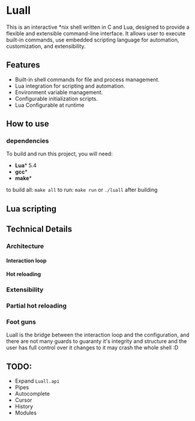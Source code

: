 # Luall
This is an interactive *nix shell written in C and Lua, designed to provide a flexible and extensible command-line interface.
It allows user to execute built-in commands, use embedded scripting language for automation, customization, and extensibility.

## Features
- Built-in shell commands for file and process management.
- Lua integration for scripting and automation.
- Environment variable management.
- Configurable initialization scripts.
- Lua Configurable at runtime

## How to use
### dependencies
To build and run this project, you will need:
- **Lua*** 5.4
- **gcc***
- **make***

to build all: `make all`
to run: `make run` or `./luall` after building

## Lua scripting
## Technical Details
### Architecture
#### Interaction loop
#### Hot reloading

### Extensibility
### Partial hot reloading
### Foot guns
Luall is the bridge between the interaction loop and the configuration, and there are not many guards to guaranty it's integrity and structure and the user has full control over it changes to it may crash the whole shell :D

## TODO:
- Expand `Luall.api`
- Pipes
- Autocomplete
- Cursor
- History
- Modules
